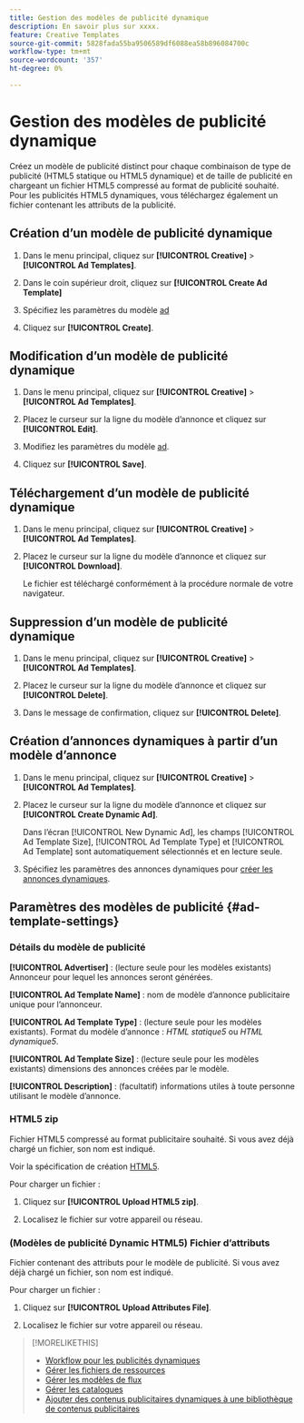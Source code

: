 ```yaml
---
title: Gestion des modèles de publicité dynamique
description: En savoir plus sur xxxx.
feature: Creative Templates
source-git-commit: 5828fada55ba9506589df6088ea58b896084700c
workflow-type: tm+mt
source-wordcount: '357'
ht-degree: 0%

---
```


# Gestion des modèles de publicité dynamique

Créez un modèle de publicité distinct pour chaque combinaison de type de publicité (HTML5 statique ou HTML5 dynamique) et de taille de publicité en chargeant un fichier HTML5 compressé au format de publicité souhaité. Pour les publicités HTML5 dynamiques, vous téléchargez également un fichier contenant les attributs de la publicité<!-- more clarification? -->.

<!-- add this where/how?: You can use the same feed template for multiple ad templates. -->

<!-- EXPLAIN MORE:  Is this like repropagating a feed file through a template, or can you just change some things? Is generating an ad template a one-time thing, using the existing feed file, but you might later update the file and re-propagation doesn't happen automatically? Clarify the use cases for each.-->

## Création d’un modèle de publicité dynamique

1. Dans le menu principal, cliquez sur **[!UICONTROL Creative]** > **[!UICONTROL Ad Templates]**.

1. Dans le coin supérieur droit, cliquez sur **[!UICONTROL Create Ad Template]**

1. Spécifiez les paramètres du modèle [ad](#ad-template-settings)

1. Cliquez sur **[!UICONTROL Create]**.

## Modification d’un modèle de publicité dynamique

1. Dans le menu principal, cliquez sur **[!UICONTROL Creative]** > **[!UICONTROL Ad Templates]**.

1. Placez le curseur sur la ligne du modèle d’annonce et cliquez sur **[!UICONTROL Edit]**.

1. Modifiez les paramètres du modèle [ad](#ad-template-settings).

1. Cliquez sur **[!UICONTROL Save]**.

## Téléchargement d’un modèle de publicité dynamique

<!-- Explain more about what this contains and the format:  Downloaded ad templates are compressed (zipped) files that include XXX as TDF files and the uploaded HTML5 (and attributes?) data. You can open the TDF file in a text editor. -->

1. Dans le menu principal, cliquez sur **[!UICONTROL Creative]** > **[!UICONTROL Ad Templates]**.

1. Placez le curseur sur la ligne du modèle d’annonce et cliquez sur **[!UICONTROL Download]**.

   Le fichier est téléchargé conformément à la procédure normale de votre navigateur.

## Suppression d’un modèle de publicité dynamique

1. Dans le menu principal, cliquez sur **[!UICONTROL Creative]** > **[!UICONTROL Ad Templates]**.

1. Placez le curseur sur la ligne du modèle d’annonce et cliquez sur **[!UICONTROL Delete]**.

1. Dans le message de confirmation, cliquez sur **[!UICONTROL Delete]**.<!-- Confirm -->

## Création d’annonces dynamiques à partir d’un modèle d’annonce

1. Dans le menu principal, cliquez sur **[!UICONTROL Creative]** > **[!UICONTROL Ad Templates]**.

1. Placez le curseur sur la ligne du modèle d’annonce et cliquez sur **[!UICONTROL Create Dynamic Ad]**.

   Dans l’écran [!UICONTROL New Dynamic Ad], les champs [!UICONTROL Ad Template Size], [!UICONTROL Ad Template Type] et [!UICONTROL Ad Template] sont automatiquement sélectionnés et en lecture seule.

1. Spécifiez les paramètres des annonces dynamiques pour [créer les annonces dynamiques](/help/creative/creative-libraries/creative-add-dynamic.md).

## Paramètres des modèles de publicité {#ad-template-settings}

### Détails du modèle de publicité

**[!UICONTROL Advertiser]** : (lecture seule pour les modèles existants) Annonceur pour lequel les annonces seront générées.

**[!UICONTROL Ad Template Name]** : nom de modèle d’annonce publicitaire unique pour l’annonceur.

**[!UICONTROL Ad Template Type]** : (lecture seule pour les modèles existants). Format du modèle d’annonce : *HTML statique5* ou *HTML dynamique5*.

**[!UICONTROL Ad Template Size]** : (lecture seule pour les modèles existants) dimensions des annonces créées par le modèle.

**[!UICONTROL Description]** : (facultatif) informations utiles à toute personne utilisant le modèle d’annonce.

<!-- I don't see this on 9/24:

### (Static HTML5 ad templates) Click Tags

**\[Click Tag Parameter\]**: The click tag parameters to allow click-tracking redirects from ads created using the ad template. To add a parameter, click **[!UICONTROL + Add More]** and enter an additional parameter. You can include up to five parameters.

-->

### HTML5 zip

Fichier HTML5 compressé au format publicitaire souhaité. Si vous avez déjà chargé un fichier, son nom est indiqué.

Voir la spécification de création [HTML5](/help/creative/creative-libraries/html5-creative-specification.md).

Pour charger un fichier :

1. Cliquez sur **[!UICONTROL Upload HTML5 zip]**.

1. Localisez le fichier sur votre appareil ou réseau.

### (Modèles de publicité Dynamic HTML5) Fichier d’attributs

<!-- EXPLAIN -->Fichier contenant des attributs pour le modèle de publicité. Si vous avez déjà chargé un fichier, son nom est indiqué.

<!-- Add specs for this file type -->

Pour charger un fichier :

1. Cliquez sur **[!UICONTROL Upload Attributes File]**.

1. Localisez le fichier sur votre appareil ou réseau.

>[!MORELIKETHIS]
>
>* [Workflow pour les publicités dynamiques](/help/creative/introduction/workflow-dynamic-ads.md)
>* [Gérer les fichiers de ressources](/help/creative/feeds/asset-manage.md)
>* [Gérer les modèles de flux](/help/creative/feeds/feed-template-manage.md)
>* [Gérer les catalogues](/help/creative/feeds/catalog-manage.md)
>* [Ajouter des contenus publicitaires dynamiques à une bibliothèque de contenus publicitaires](/help/creative/creative-libraries/creative-add-dynamic.md)

